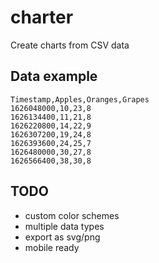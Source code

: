# charter
Create charts from CSV data

## Data example

```
Timestamp,Apples,Oranges,Grapes
1626048000,10,23,8
1626134400,11,21,8
1626220800,14,22,9
1626307200,19,24,8
1626393600,24,25,7
1626480000,30,27,8
1626566400,38,30,8
```

## TODO

* custom color schemes
* multiple data types
* export as svg/png
* mobile ready
